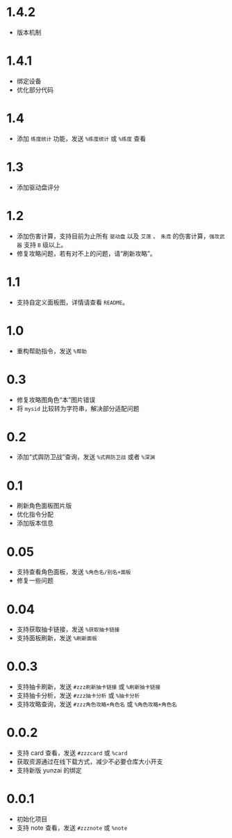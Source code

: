 # 1.4.2
* 版本机制

# 1.4.1

* 绑定设备
* 优化部分代码

# 1.4

* 添加 `练度统计` 功能，发送 `%练度统计` 或 `%练度` 查看

# 1.3

* 添加驱动盘评分

# 1.2

* 添加伤害计算，支持目前为止所有 `驱动盘` 以及 `艾莲` 、 `朱鸢` 的伤害计算，`强攻武器` 支持 `B` 级以上。
* 修复攻略问题，若有对不上的问题，请“刷新攻略”。

# 1.1

* 支持自定义面板图，详情请查看 `README`。

# 1.0

* 重构帮助指令，发送 `%帮助`

# 0.3

* 修复攻略图角色“本”图片错误
* 将 `mysid` 比较转为字符串，解决部分适配问题

# 0.2

* 添加“式舆防卫战”查询，发送 `%式舆防卫战` 或者 `%深渊`

# 0.1

* 刷新角色面板图片版
* 优化指令分配
* 添加版本信息

# 0.05

* 支持查看角色面板，发送 `%角色名/别名+面板`
* 修复一些问题

# 0.04

* 支持获取抽卡链接，发送 `%获取抽卡链接`
* 支持面板刷新，发送 `%刷新面板`

# 0.0.3

* 支持抽卡刷新，发送 `#zzz刷新抽卡链接` 或 `%刷新抽卡链接`
* 支持抽卡分析，发送 `#zzz抽卡分析` 或 `%抽卡分析`
* 支持攻略查询，发送 `#zzz角色攻略+角色名` 或 `%角色攻略+角色名`

# 0.0.2

* 支持 card 查看，发送 `#zzzcard` 或 `%card`
* 获取资源通过在线下载方式，减少不必要仓库大小开支
* 支持新版 yunzai 的绑定

# 0.0.1

* 初始化项目
* 支持 note 查看，发送 `#zzznote` 或 `%note`
